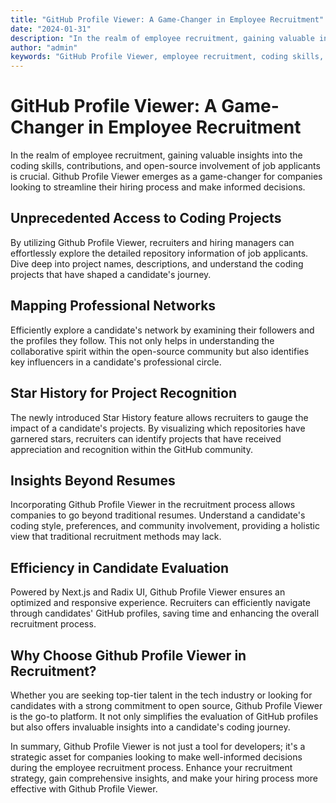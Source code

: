 ```yaml
---
title: "GitHub Profile Viewer: A Game-Changer in Employee Recruitment"
date: "2024-01-31"
description: "In the realm of employee recruitment, gaining valuable insights into the coding skills, contributions, and open-source involvement of job applicants is crucial. Github Profile Viewer emerges as a game-changer for companies looking to streamline their hiring process and make informed decisions."
author: "admin"
keywords: "GitHub Profile Viewer, employee recruitment, coding skills, open source, hiring process, recruitment strategy, tech industry, candidate evaluation"
---
```


# GitHub Profile Viewer: A Game-Changer in Employee Recruitment

In the realm of employee recruitment, gaining valuable insights into the coding skills, contributions, and open-source involvement of job applicants is crucial. Github Profile Viewer emerges as a game-changer for companies looking to streamline their hiring process and make informed decisions.

## Unprecedented Access to Coding Projects

By utilizing Github Profile Viewer, recruiters and hiring managers can effortlessly explore the detailed repository information of job applicants. Dive deep into project names, descriptions, and understand the coding projects that have shaped a candidate's journey.

## Mapping Professional Networks

Efficiently explore a candidate's network by examining their followers and the profiles they follow. This not only helps in understanding the collaborative spirit within the open-source community but also identifies key influencers in a candidate's professional circle.

## Star History for Project Recognition

The newly introduced Star History feature allows recruiters to gauge the impact of a candidate's projects. By visualizing which repositories have garnered stars, recruiters can identify projects that have received appreciation and recognition within the GitHub community.

## Insights Beyond Resumes

Incorporating Github Profile Viewer in the recruitment process allows companies to go beyond traditional resumes. Understand a candidate's coding style, preferences, and community involvement, providing a holistic view that traditional recruitment methods may lack.

## Efficiency in Candidate Evaluation

Powered by Next.js and Radix UI, Github Profile Viewer ensures an optimized and responsive experience. Recruiters can efficiently navigate through candidates' GitHub profiles, saving time and enhancing the overall recruitment process.

## Why Choose Github Profile Viewer in Recruitment?

Whether you are seeking top-tier talent in the tech industry or looking for candidates with a strong commitment to open source, Github Profile Viewer is the go-to platform. It not only simplifies the evaluation of GitHub profiles but also offers invaluable insights into a candidate's coding journey.

In summary, Github Profile Viewer is not just a tool for developers; it's a strategic asset for companies looking to make well-informed decisions during the employee recruitment process. Enhance your recruitment strategy, gain comprehensive insights, and make your hiring process more effective with Github Profile Viewer.
